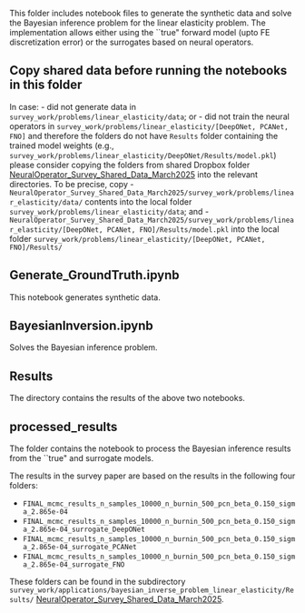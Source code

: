 This folder includes notebook files to generate the synthetic data and solve the Bayesian inference problem for the linear elasticity problem. The implementation allows either using the ``true" forward model (upto FE discretization error) or the surrogates based on neural operators. 

## Copy shared data before running the notebooks in this folder
In case:
    - did not generate data in `survey_work/problems/linear_elasticity/data`; or
    - did not train the neural operators in `survey_work/problems/linear_elasticity/[DeepONet, PCANet, FNO]` and therefore the folders do not have `Results` folder containing the trained model weights (e.g., `survey_work/problems/linear_elasticity/DeepONet/Results/model.pkl`)
please consider copying the folders from shared Dropbox folder [NeuralOperator_Survey_Shared_Data_March2025](https://www.dropbox.com/scl/fo/5dg02otewg7j0bt7rhkuf/AOfAAc2SaWOgO-Yg25IlTXs?rlkey=t900geej8y8z327y5f8wu4yc9&st=t9c8qimk&dl=0) into the relevant directories. To be precise, copy
    - `NeuralOperator_Survey_Shared_Data_March2025/survey_work/problems/linear_elasticity/data/` contents into the local folder `survey_work/problems/linear_elasticity/data`; and
    - `NeuralOperator_Survey_Shared_Data_March2025/survey_work/problems/linear_elasticity/[DeepONet, PCANet, FNO]/Results/model.pkl` into the local folder `survey_work/problems/linear_elasticity/[DeepONet, PCANet, FNO]/Results/`

## Generate_GroundTruth.ipynb
This notebook generates synthetic data.

## BayesianInversion.ipynb
Solves the Bayesian inference problem.

## Results 
The directory contains the results of the above two notebooks.

## processed_results
The folder contains the notebook to process the Bayesian inference results from the ``true" and surrogate models. 

The results in the survey paper are based on the results in the following four folders:
- `FINAL_mcmc_results_n_samples_10000_n_burnin_500_pcn_beta_0.150_sigma_2.865e-04`
- `FINAL_mcmc_results_n_samples_10000_n_burnin_500_pcn_beta_0.150_sigma_2.865e-04_surrogate_DeepONet`
- `FINAL_mcmc_results_n_samples_10000_n_burnin_500_pcn_beta_0.150_sigma_2.865e-04_surrogate_PCANet`
- `FINAL_mcmc_results_n_samples_10000_n_burnin_500_pcn_beta_0.150_sigma_2.865e-04_surrogate_FNO`

These folders can be found in the subdirectory `survey_work/applications/bayesian_inverse_problem_linear_elasticity/Results/` [NeuralOperator_Survey_Shared_Data_March2025](https://www.dropbox.com/scl/fo/5dg02otewg7j0bt7rhkuf/AOfAAc2SaWOgO-Yg25IlTXs?rlkey=t900geej8y8z327y5f8wu4yc9&st=t9c8qimk&dl=0).
